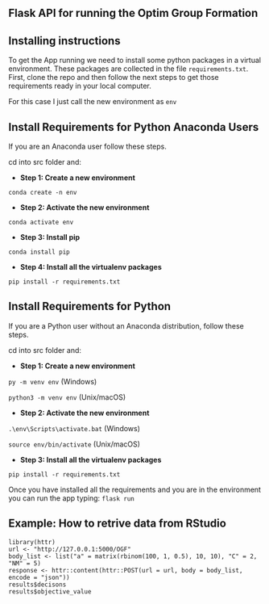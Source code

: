 
## Flask API for running the Optim Group Formation

## Installing instructions

To get the App running we need to install some python packages in a virtual environment. These packages are collected in the file ```requirements.txt```. First, clone the repo and then follow the next steps to get those requirements ready in your local computer.

For this case I just call the new environment as ```env```

## Install Requirements for Python Anaconda Users

If you are an Anaconda user follow these steps. 

cd into src folder and:

- **Step 1: Create a new environment**

```conda create -n env```

- **Step 2: Activate the new environment**

```conda activate env```

- **Step 3: Install pip**

```conda install pip```

- **Step 4: Install all the virtualenv packages**

```pip install -r requirements.txt```

## Install Requirements for Python

If you are a Python user without an Anaconda distribution, follow these steps. 

cd into src folder and:

- **Step 1: Create a new environment**

```py -m venv env``` (Windows)

```python3 -m venv env``` (Unix/macOS)

- **Step 2: Activate the new environment**

```.\env\Scripts\activate.bat``` (Windows)

```source env/bin/activate``` (Unix/macOS)

- **Step 3: Install all the virtualenv packages**

```pip install -r requirements.txt```

Once you have installed all the requirements and you are in the environment you can run the app typing: ```flask run```

## Example: How to retrive data from RStudio

```{r, eval=FALSE}
library(httr)
url <- "http://127.0.0.1:5000/OGF"
body_list <- list("a" = matrix(rbinom(100, 1, 0.5), 10, 10), "C" = 2, "NM" = 5)
response <- httr::content(httr::POST(url = url, body = body_list, encode = "json"))
results$decisons
results$objective_value
```

<br>
<br>
